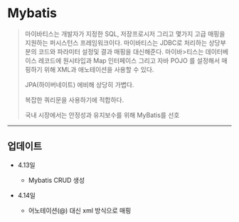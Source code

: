 # Mybatis
>마이바티스는 개발자가 지정한 SQL, 저장프로시저 그리고 몇가지 고급 매핑을 지원하는 퍼시스턴스 프레임워크이다. 마이바티스는 JDBC로 처리하는 상당부분의 코드와 파라미터 설정및 결과 매핑을 대신해준다. 마이바>티스는 데이터베이스 레코드에 원시타입과 Map 인터페이스 그리고 자바 POJO 를 설정해서 매핑하기 위해 XML과 애노테이션을 사용할 수 있다.
>
>JPA(하이버네이트) 에비해 상당히 가볍다.
>
>복잡한 쿼리문을 사용하기에 적합하다.
>
>국내 시장에서는 안정성과 유지보수를 위해 MyBatis를 선호
------------
## 업데이트
- 4.13일
  - Mybatis CRUD 생성
 
- 4.14일
  - 어노테이션(@) 대신 xml 방식으로 매핑
 
